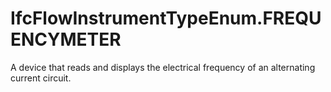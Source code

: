IfcFlowInstrumentTypeEnum.FREQUENCYMETER
========================================
A device that reads and displays the electrical frequency of an alternating
current circuit.


